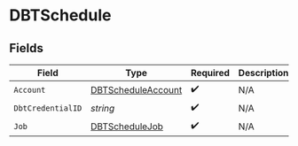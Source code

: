 # DBTSchedule


## Fields

| Field                                                           | Type                                                            | Required                                                        | Description                                                     |
| --------------------------------------------------------------- | --------------------------------------------------------------- | --------------------------------------------------------------- | --------------------------------------------------------------- |
| `Account`                                                       | [DBTScheduleAccount](../../models/shared/dbtscheduleaccount.md) | :heavy_check_mark:                                              | N/A                                                             |
| `DbtCredentialID`                                               | *string*                                                        | :heavy_check_mark:                                              | N/A                                                             |
| `Job`                                                           | [DBTScheduleJob](../../models/shared/dbtschedulejob.md)         | :heavy_check_mark:                                              | N/A                                                             |